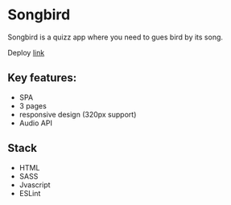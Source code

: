 # Songbird

Songbird is a quizz app where you need to gues bird by its song.

Deploy [link](https://news-js-denismezhenin.netlify.app/)

## Key features:
- SPA
- 3 pages
- responsive design (320px support)
- Audio API

## Stack
- HTML
- SASS
- Jvascript
- ESLint
